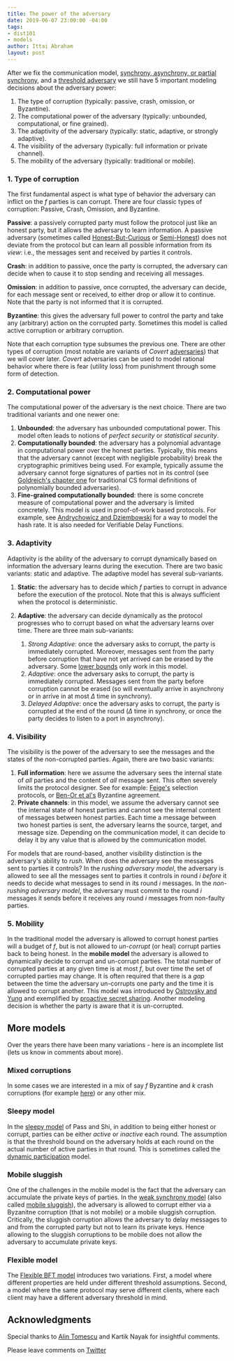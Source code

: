 ```yaml
---
title: The power of the adversary
date: 2019-06-07 23:00:00 -04:00
tags:
- dist101
- models
author: Ittai Abraham
layout: post
---
```


After we fix the communication model, [synchrony, asynchrony, or partial synchrony](/2019-06-01-2019-5-31-models/), and a [threshold adversary](/2019-06-17-the-threshold-adversary/) we still have 5 important modeling decisions about the adversary power:

1. The type of corruption (typically: passive, crash, omission, or Byzantine).
2. The computational power of the adversary (typically: unbounded,  computational, or fine grained).
3. The adaptivity of the adversary (typically: static, adaptive, or strongly adaptive).
4. The visibility of the adversary (typically: full information or private channel).
5. The mobility of the adversary (typically: traditional or mobile).


### 1. Type of corruption
The first fundamental aspect is what type of behavior the adversary can inflict on the $f$ parties is can corrupt. There are four classic types of corruption: Passive, Crash, Omission, and Byzantine.

**Passive**: a passively corrupted party must follow the protocol just like an honest party, but it allows the adversary to learn information. A passive adversary (sometimes called [Honest-But-Curious](https://eprint.iacr.org/2011/136.pdf) or [Semi-Honest](http://www.wisdom.weizmann.ac.il/~oded/foc-vol2.html)) does not deviate from the protocol but can learn all possible information from its _view_: i.e., the messages sent and received by parties it controls.

**Crash**: in addition to passive, once the party is corrupted, the adversary can decide when to cause it to stop sending and receiving all messages.

**Omission**: in addition to passive, once corrupted, the adversary can decide, for each message sent or received, to either drop or allow it to continue. Note that the party is not informed that it is corrupted.

**Byzantine**: this gives the adversary full power to control the party and take any (arbitrary) action on the corrupted party. Sometimes this model is called active corruption or arbitrary corruption.

Note that each corruption type subsumes the previous one.
There are other types of corruption (most notable are variants of *Covert* [adversaries](https://eprint.iacr.org/2007/060.pdf)) that we will cover later. *Covert* adversaries can be used to model rational behavior where there is fear (utility loss) from punishment through some form of detection. 

### 2. Computational power 
The computational power of the adversary is the next choice. There are two traditional variants and one newer one:

1. **Unbounded**: the adversary has unbounded computational power. This model often leads to notions of *perfect security* or *statistical security*.
2. **Computationally bounded**: the adversary has a polynomial advantage in computational power over the honest parties. Typically, this means that the adversary cannot (except with negligible probability) break the cryptographic primitives being used. For example, typically assume the adversary cannot forge signatures of parties not in its control (see [Goldreich's chapter one](http://www.wisdom.weizmann.ac.il/~oded/PSBookFrag/part1N.pdf) for traditional CS formal definitions of polynomially bounded adversaries). 
3. **Fine-grained computationally bounded**: there is some concrete measure of computational power and the adversary is limited concretely. This model is used in proof-of-work based protocols. For example, see [Andrychowicz and Dziembowski](https://www.iacr.org/archive/crypto2015/92160235/92160235.pdf) for a way to model the hash rate. It is also needed for Verifiable Delay Functions.

### 3. Adaptivity 
Adaptivity is the ability of the adversary to corrupt dynamically based on information the adversary learns during the execution. There are two basic variants: static and adaptive. The adaptive model has several sub-variants.

1. **Static**: the adversary has to decide which $f$ parties to corrupt in advance before the execution of the protocol. Note that this is always sufficient when the protocol is deterministic.

2. **Adaptive**: the adversary can decide dynamically as the protocol progresses who to corrupt based on what the adversary learns over time. There are three main sub-variants:
   1. *Strong Adaptive*: once the adversary asks to corrupt, the party is immediately corrupted. Moreover, messages sent from the party before corruption that have not yet arrived can be erased by the adversary. Some [lower bounds](https://users.cs.duke.edu/~kartik/papers/podc2019.pdf) only work in this model.
   2. *Adaptive*: once the adversary asks to corrupt, the party is immediately corrupted. Messages sent from the party before corruption cannot be erased (so will eventually arrive in asynchrony or in arrive in at most $\Delta$ time in synchrony).
   3. *Delayed Adaptive*: once the adversary asks to corrupt, the party is corrupted at the end of the round ($\Delta$ time in synchrony, or once the party decides to listen to a port in asynchrony).   

### 4. Visibility 
The visibility is the power of the adversary to see the messages and the states of the non-corrupted parties. Again, there are two basic variants:

1. **Full information**: here we assume the adversary sees the internal state of _all_ parties and the content of _all_ message sent. This often severely limits the protocol designer. See for example: [Feige's](www.wisdom.weizmann.ac.il/~feige/Others/leader.ps) selection protocols, or  [Ben-Or et al's](https://people.csail.mit.edu/vinodv/BA.pdf) Byzantine agreement. 
2. **Private channels**: in this model, we assume the adversary cannot see the internal state of honest parties and cannot see the internal content of messages between honest parties. Each time a message between two honest parties is sent, the adversary learns the source, target, and message size. Depending on the communication model, it can decide to delay it by any value that is allowed by the communication model.

For models that are round-based, another visibility distinction is the adversary's ability to *rush*. When does the adversary see the messages sent to parties it controls? In the *rushing adversary model*, the adversary is allowed to see all the messages sent to parties it controls in round $i$ *before* it needs to decide what messages to send in its round $i$ messages. In the *non-rushing adversary model*, the adversary must commit to the round $i$ messages it sends before it receives any round $i$ messages from non-faulty parties.


### 5. Mobility

In the traditional model the adversary is allowed to corrupt honest parties will a budget of $f$, but is not allowed to *un-corrupt* (or heal) corrupt parties back to being honest. In the **mobile model** the adversary is allowed to dynamically decide to corrupt and un-corrupt parties.  The total number of corrupted parties at any given time is at most $f$, but over time the set of corrupted parties may change. It is often required that there is a *gap* between the time the adversary un-corrupts one party and the time it is allowed to corrupt another. This model was introduced by [Ostrovsky and Yung](https://web.cs.ucla.edu/~rafail/PUBLIC/05.pdf) and exemplified by [proactive secret sharing](http://citeseerx.ist.psu.edu/viewdoc/download?doi=10.1.1.40.8922&rep=rep1&type=pdf). Another modeling decision is whether the party is aware that it is un-corrupted.

## More models

Over the years there have been many variations - here is an incomplete list (lets us know in comments about more).

### Mixed corruptions

In some cases we are interested in a mix of say $f$ Byzantine and $k$ crash corruptions (for example [here](https://eprint.iacr.org/2022/805)) or any other mix.

### Sleepy model

In the [sleepy model](https://eprint.iacr.org/2016/918.pdf) of Pass and Shi, in addition to being either honest or corrupt, parties can be either *active* or *inactive* each round. The assumption is that the threshold bound on the adversary holds at each round on the actual number of active parties in that round. This is sometimes called the [dynamic participation](https://eprint.iacr.org/2023/280.pdf) model. 

### Mobile sluggish

One of the challenges in the mobile model is the fact that the adversary can accumulate the private keys of parties. In the [weak synchrony model](https://eprint.iacr.org/2019/179.pdf) (also called  [mobile sluggish](https://eprint.iacr.org/2019/270.pdf)), the adversary is allowed to corrupt either via a Byzanitne corruption (that is not mobile) or a mobile sluggish corruption. Critically, the sluggish corruption allows the adversary to delay messages to and from the corrupted party but not to learn its private keys. Hence allowing to the sluggish corruptions to be mobile does not allow the adversary to accumulate private keys.

### Flexible model

The [Flexible BFT model](https://eprint.iacr.org/2019/270.pdf) introduces two variations. First, a model where different properties are held under different threshold assumptions. Second, a model where the same protocol may serve different clients, where each client may have a different adversary threshold in mind. 

## Acknowledgments

Special thanks to [Alin Tomescu](http://twitter.com/alinush407) and Kartik Nayak for insightful comments. 

Please leave comments on [Twitter](https://twitter.com/ittaia/status/1141481767121170434?s=20)

